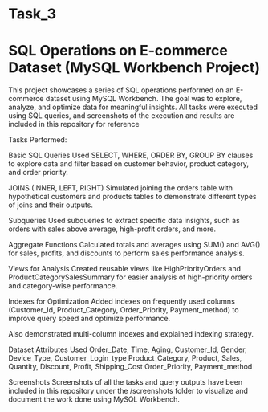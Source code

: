 # Task_3
# SQL Operations on E-commerce Dataset (MySQL Workbench Project)

This project showcases a series of SQL operations performed on an E-commerce dataset using MySQL Workbench. The goal was to explore, analyze, and optimize data for meaningful insights.
All tasks were executed using SQL queries, and screenshots of the execution and results are included in this repository for reference

Tasks Performed:

Basic SQL Queries
Used SELECT, WHERE, ORDER BY, GROUP BY clauses to explore data and filter based on customer behavior, product category, and order priority.

JOINS (INNER, LEFT, RIGHT)
Simulated joining the orders table with hypothetical customers and products tables to demonstrate different types of joins and their outputs.

Subqueries
Used subqueries to extract specific data insights, such as orders with sales above average, high-profit orders, and more.

Aggregate Functions
Calculated totals and averages using SUM() and AVG() for sales, profits, and discounts to perform sales performance analysis.

Views for Analysis
Created reusable views like HighPriorityOrders and ProductCategorySalesSummary for easier analysis of high-priority orders and category-wise performance.

Indexes for Optimization
Added indexes on frequently used columns (Customer_Id, Product_Category, Order_Priority, Payment_method) to improve query speed and optimize performance.

Also demonstrated multi-column indexes and explained indexing strategy.

Dataset Attributes Used
Order_Date, Time, Aging, Customer_Id, Gender, Device_Type, Customer_Login_type Product_Category, Product, Sales, Quantity, Discount, Profit, Shipping_Cost Order_Priority, Payment_method

Screenshots
Screenshots of all the tasks and query outputs have been included in this repository under the /screenshots folder to visualize and document the work done using MySQL Workbench.

